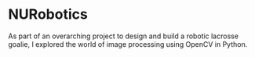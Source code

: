 # NURobotics

As part of an overarching project to design and build a robotic lacrosse goalie, I explored the world of image processing using OpenCV in Python.
